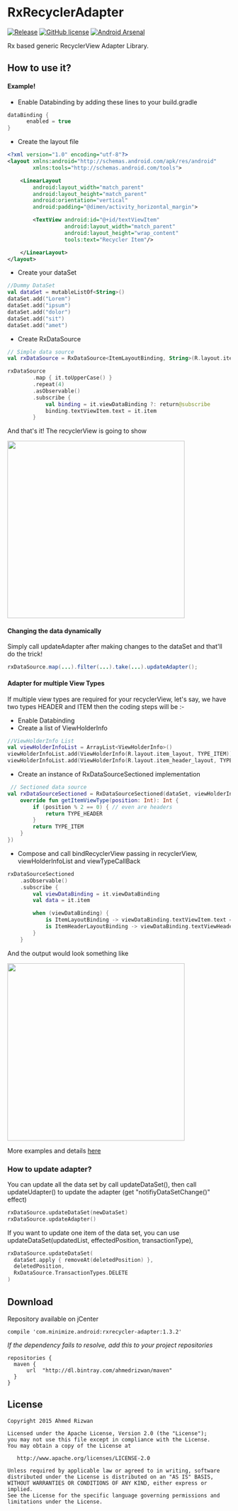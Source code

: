 
# RxRecyclerAdapter

[![Release](https://img.shields.io/badge/jCenter-1.3.1-brightgreen.svg)](https://bintray.com/sbrukhanda/maven/FragmentViewPager)
[![GitHub license](https://img.shields.io/badge/license-Apache%20Version%202.0-blue.svg)](https://github.com/sbrukhanda/fragmentviewpager/blob/master/LICENSE.txt)
[![Android Arsenal](https://img.shields.io/badge/Android%20Arsenal-RxRecyclerAdapter-green.svg?style=flat)](https://android-arsenal.com/details/1/2084)

Rx based generic RecyclerView Adapter Library.

## How to use it?
#### Example!
- Enable Databinding by adding these lines to your build.gradle
```kotlin
dataBinding {
      enabled = true
}
```
- Create the layout file
```xml
<?xml version="1.0" encoding="utf-8"?>
<layout xmlns:android="http://schemas.android.com/apk/res/android"
        xmlns:tools="http://schemas.android.com/tools">

    <LinearLayout
        android:layout_width="match_parent"
        android:layout_height="match_parent"
        android:orientation="vertical"
        android:padding="@dimen/activity_horizontal_margin">

        <TextView android:id="@+id/textViewItem"
                  android:layout_width="match_parent"
                  android:layout_height="wrap_content"
                  tools:text="Recycler Item"/>

    </LinearLayout>
</layout>
```
- Create your dataSet
```kotlin
//Dummy DataSet
val dataSet = mutableListOf<String>()
dataSet.add("Lorem")
dataSet.add("ipsum")
dataSet.add("dolor")
dataSet.add("sit")
dataSet.add("amet")
```
- Create RxDataSource
```kotlin
// Simple data source
val rxDataSource = RxDataSource<ItemLayoutBinding, String>(R.layout.item_layout, dataSet)

rxDataSource
        .map { it.toUpperCase() }
        .repeat(4)
        .asObservable()
        .subscribe {
            val binding = it.viewDataBinding ?: return@subscribe
            binding.textViewItem.text = it.item
        }
```
And that's it! The recyclerView is going to show

<img src="https://raw.githubusercontent.com/ahmedrizwan/RxRecyclerAdapter/master/sample/src/main/res/drawable/rx_adapter.png" width=400px  />

#### Changing the data dynamically
Simply call updateAdapter after making changes to the dataSet and that'll do the trick!

```java
rxDataSource.map(...).filter(...).take(...).updateAdapter();
```

#### Adapter for multiple View Types
If multiple view types are required for your recyclerView, let's say, we have two types HEADER and ITEM then the coding steps will be :-
- Enable Databinding
- Create a list of ViewHolderInfo
```kotlin
//ViewHolderInfo List
val viewHolderInfoList = ArrayList<ViewHolderInfo>()
viewHolderInfoList.add(ViewHolderInfo(R.layout.item_layout, TYPE_ITEM))
viewHolderInfoList.add(ViewHolderInfo(R.layout.item_header_layout, TYPE_HEADER))
```
- Create an instance of RxDataSourceSectioned implementation
```kotlin
 // Sectioned data source
val rxDataSourceSectioned = RxDataSourceSectioned(dataSet, viewHolderInfoList, object : OnGetItemViewType() {
    override fun getItemViewType(position: Int): Int {
        if (position % 2 == 0) { // even are headers
            return TYPE_HEADER
        }
        return TYPE_ITEM
    }
})
```
- Compose and call bindRecyclerView passing in recyclerView, viewHolderInfoList and viewTypeCallBack
```kotlin
rxDataSourceSectioned
    .asObservable()
    .subscribe {
        val viewDataBinding = it.viewDataBinding
        val data = it.item

        when (viewDataBinding) {
            is ItemLayoutBinding -> viewDataBinding.textViewItem.text = "ITEM: " + data
            is ItemHeaderLayoutBinding -> viewDataBinding.textViewHeader.text = "HEADER: " + data
        }
    }
```
And the output would look something like

<img src="https://raw.githubusercontent.com/ahmedrizwan/RxRecyclerAdapter/master/sample/src/main/res/drawable/rx_adapter_types.png" width=400px  />

More examples and details [here](https://medium.com/@ahmedrizwan/simplifying-recyclerview-adapters-with-rx-databinding-f02ebed0b386#.6vy6aq3k8)

### How to update adapter?
You can update all the data set by call updateDataSet(), then call updateUdapter()  to update the adapter (get "notifiyDataSetChange()" effect)
```kotlin
rxDataSource.updateDataSet(newDataSet)
rxDataSource.updateAdapter()
```
  If you want to update one item of the data set, you can use updateDataSet(updatedList, effectedPosition, transactionType),
```kotlin
rxDataSource.updateDataSet(
  dataSet.apply { removeAt(deletedPosition) },
  deletedPosition,
  RxDataSource.TransactionTypes.DELETE
)
```
## Download
Repository available on jCenter

```Gradle
compile 'com.minimize.android:rxrecycler-adapter:1.3.2'
```
*If the dependency fails to resolve, add this to your project repositories*
```Gradle
repositories {
  maven {
      url  "http://dl.bintray.com/ahmedrizwan/maven"
  }
}
```

## License
```
Copyright 2015 Ahmed Rizwan

Licensed under the Apache License, Version 2.0 (the "License");
you may not use this file except in compliance with the License.
You may obtain a copy of the License at

   http://www.apache.org/licenses/LICENSE-2.0

Unless required by applicable law or agreed to in writing, software
distributed under the License is distributed on an "AS IS" BASIS,
WITHOUT WARRANTIES OR CONDITIONS OF ANY KIND, either express or implied.
See the License for the specific language governing permissions and
limitations under the License.
```
